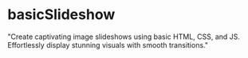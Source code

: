 # basicSlideshow
"Create captivating image slideshows using basic HTML, CSS, and JS. Effortlessly display stunning visuals with smooth transitions."
